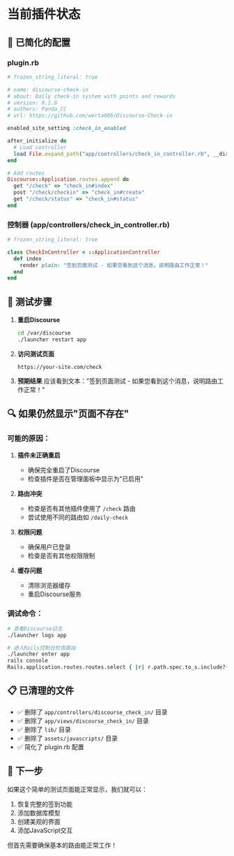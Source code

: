 # 当前插件状态

## 🔧 已简化的配置

### plugin.rb
```ruby
# frozen_string_literal: true

# name: discourse-check-in
# about: Daily check-in system with points and rewards
# version: 0.1.0
# authors: Panda_CC
# url: https://github.com/werta666/Discourse-Check-in

enabled_site_setting :check_in_enabled

after_initialize do
  # Load controller
  load File.expand_path("app/controllers/check_in_controller.rb", __dir__)
end

# Add routes
Discourse::Application.routes.append do
  get "/check" => "check_in#index"
  post "/check/checkin" => "check_in#create"
  get "/check/status" => "check_in#status"
end
```

### 控制器 (app/controllers/check_in_controller.rb)
```ruby
# frozen_string_literal: true

class CheckInController < ::ApplicationController
  def index
    render plain: "签到页面测试 - 如果您看到这个消息，说明路由工作正常！"
  end
end
```

## 🚀 测试步骤

1. **重启Discourse**
   ```bash
   cd /var/discourse
   ./launcher restart app
   ```

2. **访问测试页面**
   ```
   https://your-site.com/check
   ```

3. **预期结果**
   应该看到文本："签到页面测试 - 如果您看到这个消息，说明路由工作正常！"

## 🔍 如果仍然显示"页面不存在"

### 可能的原因：

1. **插件未正确重启**
   - 确保完全重启了Discourse
   - 检查插件是否在管理面板中显示为"已启用"

2. **路由冲突**
   - 检查是否有其他插件使用了 `/check` 路由
   - 尝试使用不同的路由如 `/daily-check`

3. **权限问题**
   - 确保用户已登录
   - 检查是否有其他权限限制

4. **缓存问题**
   - 清除浏览器缓存
   - 重启Discourse服务

### 调试命令：

```bash
# 查看Discourse日志
./launcher logs app

# 进入Rails控制台检查路由
./launcher enter app
rails console
Rails.application.routes.routes.select { |r| r.path.spec.to_s.include?('check') }
```

## 📋 已清理的文件

- ✅ 删除了 `app/controllers/discourse_check_in/` 目录
- ✅ 删除了 `app/views/discourse_check_in/` 目录  
- ✅ 删除了 `lib/` 目录
- ✅ 删除了 `assets/javascripts/` 目录
- ✅ 简化了 plugin.rb 配置

## 🎯 下一步

如果这个简单的测试页面能正常显示，我们就可以：
1. 恢复完整的签到功能
2. 添加数据库模型
3. 创建美观的界面
4. 添加JavaScript交互

但首先需要确保基本的路由能正常工作！
